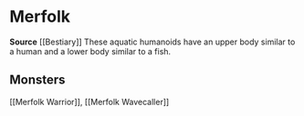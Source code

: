 ﻿---
id: '227'
name: Merfolk
rarity: Common
source: '[[DATABASE/source/Bestiary|Bestiary]]'
trait:
- Merfolk
type: Trait

---
# Merfolk

**Source** [[Bestiary]]
These aquatic humanoids have an upper body similar to a human and a lower body similar to a fish.

## Monsters

[[Merfolk Warrior]], [[Merfolk Wavecaller]]